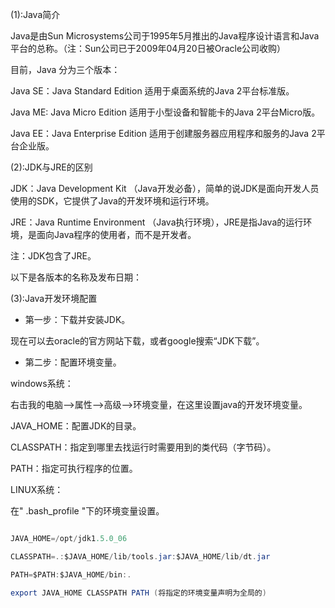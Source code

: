 (1):Java简介
Java是由Sun Microsystems公司于1995年5月推出的Java程序设计语言和Java平台的总称。（注：Sun公司已于2009年04月20日被Oracle公司收购）
目前，Java 分为三个版本：
Java SE：Java Standard Edition 适用于桌面系统的Java 2平台标准版。
Java ME: Java Micro Edition 适用于小型设备和智能卡的Java 2平台Micro版。
Java EE：Java Enterprise Edition 适用于创建服务器应用程序和服务的Java 2平台企业版。
(2):JDK与JRE的区别
JDK：Java Development Kit （Java开发必备），简单的说JDK是面向开发人员使用的SDK，它提供了Java的开发环境和运行环境。
JRE：Java Runtime Environment （Java执行环境），JRE是指Java的运行环境，是面向Java程序的使用者，而不是开发者。
注：JDK包含了JRE。
以下是各版本的名称及发布日期：
  
(3):Java开发环境配置
* 第一步：下载并安装JDK。
现在可以去oracle的官方网站下载，或者google搜索“JDK下载”。
* 第二步：配置环境变量。
windows系统：
右击我的电脑-->属性-->高级-->环境变量，在这里设置java的开发环境变量。
JAVA_HOME：配置JDK的目录。
CLASSPATH：指定到哪里去找运行时需要用到的类代码（字节码）。
PATH：指定可执行程序的位置。
LINUX系统：
在" .bash_profile "下的环境变量设置。
```java  
JAVA_HOME=/opt/jdk1.5.0_06
CLASSPATH=.:$JAVA_HOME/lib/tools.jar:$JAVA_HOME/lib/dt.jar
PATH=$PATH:$JAVA_HOME/bin:.
export JAVA_HOME CLASSPATH PATH (将指定的环境变量声明为全局的)
```